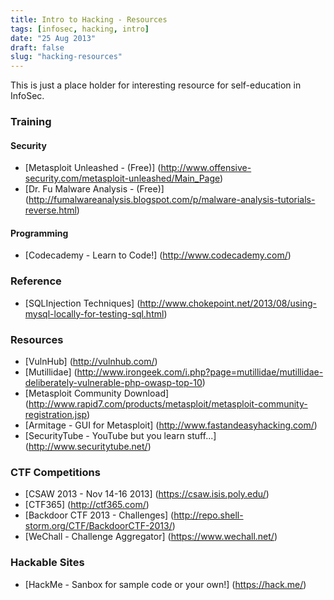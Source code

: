 ```yaml
---
title: Intro to Hacking - Resources
tags: [infosec, hacking, intro]
date: "25 Aug 2013"
draft: false
slug: "hacking-resources"
---
```


This is just a place holder for interesting resource for self-education in InfoSec.

### Training

#### Security
+  [Metasploit Unleashed - (Free)] (http://www.offensive-security.com/metasploit-unleashed/Main_Page)
+  [Dr. Fu Malware Analysis - (Free)] (http://fumalwareanalysis.blogspot.com/p/malware-analysis-tutorials-reverse.html)

#### Programming
+  [Codecademy - Learn to Code!] (http://www.codecademy.com/)

### Reference
+  [SQLInjection Techniques] (http://www.chokepoint.net/2013/08/using-mysql-locally-for-testing-sql.html)

### Resources
+  [VulnHub] (http://vulnhub.com/)
+  [Mutillidae] (http://www.irongeek.com/i.php?page=mutillidae/mutillidae-deliberately-vulnerable-php-owasp-top-10)
+  [Metasploit Community Download] (http://www.rapid7.com/products/metasploit/metasploit-community-registration.jsp)
+  [Armitage - GUI for Metasploit] (http://www.fastandeasyhacking.com/)
+  [SecurityTube - YouTube but you learn stuff...] (http://www.securitytube.net/)

### CTF Competitions
+  [CSAW 2013 - Nov 14-16 2013] (https://csaw.isis.poly.edu/)
+  [CTF365] (http://ctf365.com/)
+  [Backdoor CTF 2013 - Challenges] (http://repo.shell-storm.org/CTF/BackdoorCTF-2013/)
+  [WeChall - Challenge Aggregator] (https://www.wechall.net/)

### Hackable Sites
+  [HackMe - Sanbox for sample code or your own!] (https://hack.me/)
